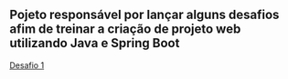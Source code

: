 ## Pojeto responsável por lançar alguns desafios afim de treinar a criação de projeto web utilizando Java e Spring Boot

[Desafio 1](https://github.com/DiegoBrazil/desafios/blob/main/desafio1.md)